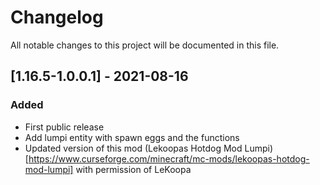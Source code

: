 # Changelog
All notable changes to this project will be documented in this file.

## [1.16.5-1.0.0.1] - 2021-08-16
### Added
 - First public release
 - Add lumpi entity with spawn eggs and the functions
 - Updated version of this mod (Lekoopas Hotdog Mod Lumpi)[https://www.curseforge.com/minecraft/mc-mods/lekoopas-hotdog-mod-lumpi] with permission of LeKoopa